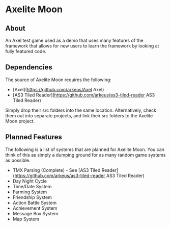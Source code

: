 Axelite Moon
====

About
-----

An Axel test game used as a demo that uses many features of the framework that allows for new users to learn the framework by looking at fully featured code.

Dependencies
------------

The source of Axelite Moon requires the following:

* [Axel](https://github.com/arkeus/Axel Axel)
* [AS3 Tiled Reader](https://github.com/arkeus/as3-tiled-reader AS3 Tiled Reader)

Simply drop their src folders into the same location. Alternatively, check them out into separate projects, and link their src folders to the Axelite Moon project.

Planned Features
----------------

The following is a list of systems that are planned for Axelite Moon. You can think of this as simply a dumping ground for as many random game systems as possible.

* TMX Parsing (Complete) - See [AS3 Tiled Reader](https://github.com/arkeus/as3-tiled-reader AS3 Tiled Reader)
* Day Night Cycle
* Time/Date System
* Farming System
* Friendship System
* Action Battle System
* Achievement System
* Message Box System
* Map System